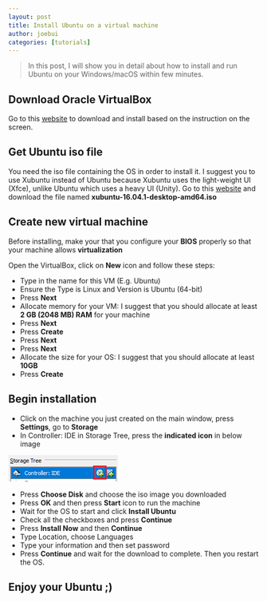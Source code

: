 ```yaml
---
layout: post
title: Install Ubuntu on a virtual machine
author: joebui
categories: [tutorials]
---
```


> In this post, I will show you in detail about how to install and run Ubuntu on your Windows/macOS within few minutes.

## Download Oracle VirtualBox

Go to this [website](https://www.virtualbox.org/wiki/Downloads) to download and install based on the instruction on the screen.

## Get Ubuntu iso file

You need the iso file containing the OS in order to install it. I suggest you to use Xubuntu instead of Ubuntu because Xubuntu uses the
light-weight UI (Xfce), unlike Ubuntu which uses a heavy UI (Unity). Go to this [website](http://cdimage.ubuntu.com/xubuntu/releases/16.04/release/)
and download the file named **xubuntu-16.04.1-desktop-amd64.iso**

## Create new virtual machine

Before installing, make your that you configure your **BIOS** properly so that your machine allows **virtualization**

Open the VirtualBox, click on **New** icon and follow these steps:

-   Type in the name for this VM (E.g. Ubuntu)
-   Ensure the Type is Linux and Version is Ubuntu (64-bit)
-   Press **Next**
-   Allocate memory for your VM: I suggest that you should allocate at least **2 GB (2048 MB) RAM** for your machine
-   Press **Next**
-   Press **Create**
-   Press **Next**
-   Press **Next**
-   Allocate the size for your OS: I suggest that you should allocate at least **10GB**
-   Press **Create**

## Begin installation

-   Click on the machine you just created on the main window, press **Settings**, go to **Storage**
-   In Controller: IDE in Storage Tree, press the **indicated icon** in below image

![Keyboard](/img/2016-09-17-install-ubuntu/img1.PNG)

-   Press **Choose Disk** and choose the iso image you downloaded
-   Press **OK** and then press **Start** icon to run the machine
-   Wait for the OS to start and click **Install Ubuntu**
-   Check all the checkboxes and press **Continue**
-   Press **Install Now** and then **Continue**
-   Type Location, choose Languages
-   Type your information and then set password
-   Press **Continue** and wait for the download to complete. Then you restart the OS.

## Enjoy your Ubuntu ;)
